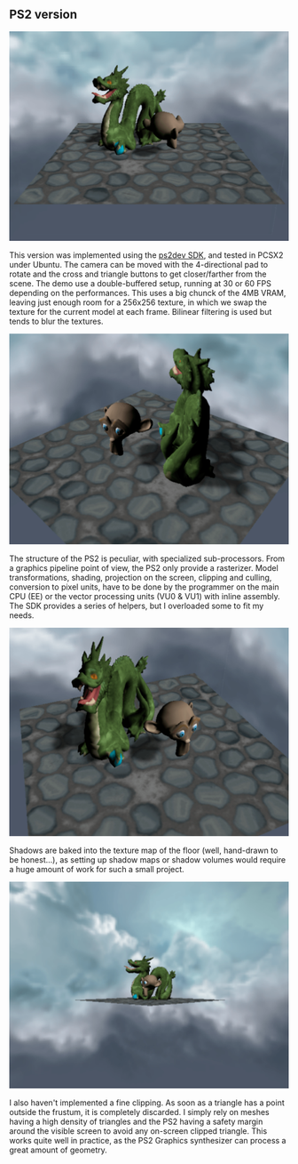 ## PS2 version

![](images/ps2-1.png)

This version was implemented using the [ps2dev SDK](https://github.com/ps2dev/ps2sdk), and tested in PCSX2 under Ubuntu. The camera can be moved with the 4-directional pad to rotate and the cross and triangle buttons to get closer/farther from the scene. The demo use a double-buffered setup, running at 30 or 60 FPS depending on the performances. This uses a big chunck of the 4MB VRAM, leaving just enough room for a 256x256 texture, in which we swap the texture for the current model at each frame. Bilinear filtering is used but tends to blur the textures.

![](images/ps2-2.png)

The structure of the PS2 is peculiar, with specialized sub-processors. From a graphics pipeline point of view, the PS2 only provide a rasterizer. Model transformations, shading, projection on the screen, clipping and culling, conversion to pixel units, have to be done by the programmer on the main CPU (EE) or the vector processing units (VU0 & VU1) with inline assembly. The SDK provides a series of helpers, but I overloaded some to fit my needs.

![](images/ps2-3.png)

Shadows are baked into the texture map of the floor (well, hand-drawn to be honest...), as setting up shadow maps or shadow volumes would require a huge amount of work for such a small project.

![](images/ps2-4.png)

I also haven't implemented a fine clipping. As soon as a triangle has a point outside the frustum, it is completely discarded. I simply rely on meshes having a high density of triangles and the PS2 having a safety margin around the visible screen to avoid any on-screen clipped triangle. This works quite well in practice, as the PS2 Graphics synthesizer can process a great amount of geometry.
